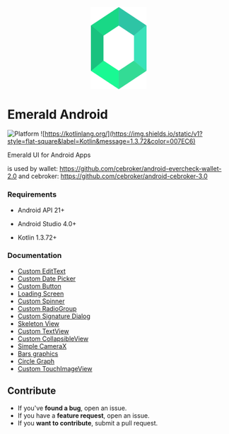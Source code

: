 <p align="center"><img src="https://github.com/cebroker/emerald-ios/blob/develop/emerald.svg" align="middle" width="25%" /></p>

# Emerald Android
![Platform](https://img.shields.io/static/v1?style=flat-square&label=Platform&message=Android&color=3DDC84) 
![https://kotlinlang.org/](https://img.shields.io/static/v1?style=flat-square&label=Kotlin&message=1.3.72&color=007EC6)

Emerald UI for Android Apps

is used by wallet: https://github.com/cebroker/android-evercheck-wallet-2.0 and cebroker: https://github.com/cebroker/android-cebroker-3.0

### Requirements

- Android API 21+

- Android Studio 4.0+

- Kotlin 1.3.72+

### Documentation
- [Custom EditText](/app/src/main/java/co/condorlabs/customcomponents/customedittext)
- [Custom Date Picker](/app/src/main/java/co/condorlabs/customcomponents/customdatepicker)
- [Custom Button](/app/src/main/java/co/condorlabs/customcomponents/custombutton)
- [Loading Screen](/app/src/main/java/co/condorlabs/customcomponents/loadingfragment)
- [Custom Spinner](/app/src/main/java/co/condorlabs/customcomponents/customspinner)
- [Custom RadioGroup](/app/src/main/java/co/condorlabs/customcomponents/customradiogroup)
- [Custom Signature Dialog](/app/src/main/java/co/condorlabs/customcomponents/customsignature)
- [Skeleton View](/app/src/main/java/co/condorlabs/customcomponents/skeletonview) 
- [Custom TextView](/app/src/main/java/co/condorlabs/customcomponents/customtextview)
- [Custom CollapsibleView](/app/src/main/java/co/condorlabs/customcomponents/customcollapsibleview)
- [Simple CameraX](/app/src/main/java/co/condorlabs/customcomponents/simplecamerax)
- [Bars graphics](/app/src/main/java/co/condorlabs/customcomponents/graphics/barsgraph)
- [Circle Graph](/app/src/main/java/co/condorlabs/customcomponents/graphics/circlegraph)
- [Custom TouchImageView](/app/src/main/java/co/condorlabs/customcomponents/customimageview)

## Contribute
- If you've __found a bug__, open an issue.
- If you have a __feature request__, open an issue.
- If you __want to contribute__, submit a pull request.
